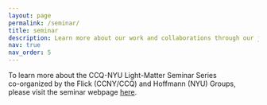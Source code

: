 ```yaml
---
layout: page
permalink: /seminar/
title: seminar
description: Learn more about our work and collaborations through our joint seminar series with NYU
nav: true
nav_order: 5
---
```


To learn more about the CCQ-NYU Light-Matter Seminar Series     
co-organized by the Flick (CCNY/CCQ) and Hoffmann (NYU) Groups, please visit the seminar webpage <a href="https://www.hoffmanngroup.info/lmseminar">here</a>.
